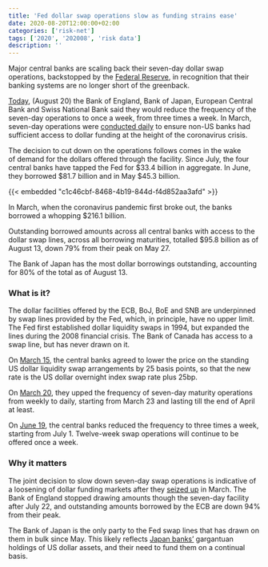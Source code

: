 ```yaml
---
title: 'Fed dollar swap operations slow as funding strains ease'
date: 2020-08-20T12:00:00+02:00
categories: ['risk-net']
tags: ['2020', '202008', 'risk data']
description: ''
---
```


Major central banks are scaling back their seven-day dollar swap operations, backstopped by the [Federal Reserve](https://www.federalreserve.gov/newsevents/pressreleases/monetary20200320a.htm), in recognition that their banking systems are no longer short of the greenback.

[Today](https://www.bankofengland.co.uk/news/2020/august/us-dollar-liquidity-providing-operations-from-september1-2020), (August 20) the Bank of England, Bank of Japan, European Central Bank and Swiss National Bank said they would reduce the frequency of the seven-day operations to once a week, from three times a week. In March, seven-day operations were [conducted daily](https://www.risk.net/risk-quantum/7512741/japan-banks-seize-on-us-dollar-funding) to ensure non-US banks had sufficient access to dollar funding at the height of the coronavirus crisis.

The decision to cut down on the operations follows comes in the wake of demand for the dollars offered through the facility. Since July, the four central banks have tapped the Fed for $33.4 billion in aggregate. In June, they borrowed $81.7 billion and in May $45.3 billion.

{{< embedded "c1c46cbf-8468-4b19-844d-f4d852aa3afd" >}}

In March, when the coronavirus pandemic first broke out, the banks borrowed a whopping $216.1 billion.

Outstanding borrowed amounts across all central banks with access to the dollar swap lines, across all borrowing maturities, totalled $95.8 billion as of August 13, down 79% from their peak on May 27.

The Bank of Japan has the most dollar borrowings outstanding, accounting for 80% of the total as of August 13.

### What is it?

The dollar facilities offered by the ECB, BoJ, BoE and SNB are underpinned by swap lines provided by the Fed, which, in principle, have no upper limit. The Fed first established dollar liquidity swaps in 1994, but expanded the lines during the 2008 financial crisis. The Bank of Canada has access to a swap line, but has never drawn on it.

On [March 15](https://www.federalreserve.gov/newsevents/pressreleases/monetary20200315c.htm), the central banks agreed to lower the price on the standing US dollar liquidity swap arrangements by 25 basis points, so that the new rate is the US dollar overnight index swap rate plus 25bp.

On [March 20](https://www.federalreserve.gov/newsevents/pressreleases/monetary20200320a.htm), they upped the frequency of seven-day maturity operations from weekly to daily, starting from March 23 and lasting till the end of April at least.

On [June 19](https://www.ecb.europa.eu/press/pr/date/2020/html/ecb.pr200619~8badb7725d.en.html), the central banks reduced the frequency to three times a week, starting from July 1. Twelve-week swap operations will continue to be offered once a week.

### Why it matters

The joint decision to slow down seven-day swap operations is indicative of a loosening of dollar funding markets after they [seized up](https://www.risk.net/risk-quantum/7508641/banks-rush-to-tap-new-dollar-liquidity-facilities) in March. The Bank of England stopped drawing amounts though the seven-day facility after July 22, and outstanding amounts borrowed by the ECB are down 94% from their peak.

The Bank of Japan is the only party to the Fed swap lines that has drawn on them in bulk since May. This likely reflects [Japan banks’](https://www.risk.net/risk-quantum/7512741/japan-banks-seize-on-us-dollar-funding) gargantuan holdings of US dollar assets, and their need to fund them on a continual basis.

